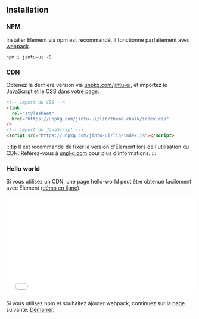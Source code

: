 ## Installation

### NPM

Installer Element via npm est recommandé, il fonctionne parfaitement avec [webpack](https://webpack.js.org/).

```shell
npm i jintu-ui -S
```

### CDN

Obtenez la dernière version via [unpkg.com/jintu-ui](https://unpkg.com/jintu-ui/), et importez le JavaScript et le CSS dans votre page.

```html
<!-- import du CSS -->
<link
  rel="stylesheet"
  href="https://unpkg.com/jintu-ui/lib/theme-chalk/index.css"
/>
<!-- import du JavaScript -->
<script src="https://unpkg.com/jintu-ui/lib/index.js"></script>
```

:::tip
Il est recommandé de fixer la version d'Element lors de l'utilisation du CDN. Référez-vous à [unpkg.com](https://unpkg.com) pour plus d'informations.
:::

### Hello world

Si vous utilisez un CDN, une page hello-world peut être obtenue facilement avec Element ([démo en ligne](https://codepen.io/bofeng/pen/poaEmJY)).

<iframe height="265" style="width: 100%;" scrolling="no" title="Element demo" src="//codepen.io/bofeng/embed/poaEmJY/?height=265&theme-id=light&default-tab=html" frameborder="no" allowtransparency="true" allowfullscreen="true">
  See the Pen <a href='https://codepen.io/bofeng/pen/poaEmJY/'>Element demo</a> by hetech
  (<a href='https://codepen.io/bofeng'>@bofeng</a>) on <a href='https://codepen.io'>CodePen</a>.
</iframe>

Si vous utilisez npm et souhaitez ajouter webpack, continuez sur la page suivante: [Démarrer](/#/fr-FR/component/quickstart).
